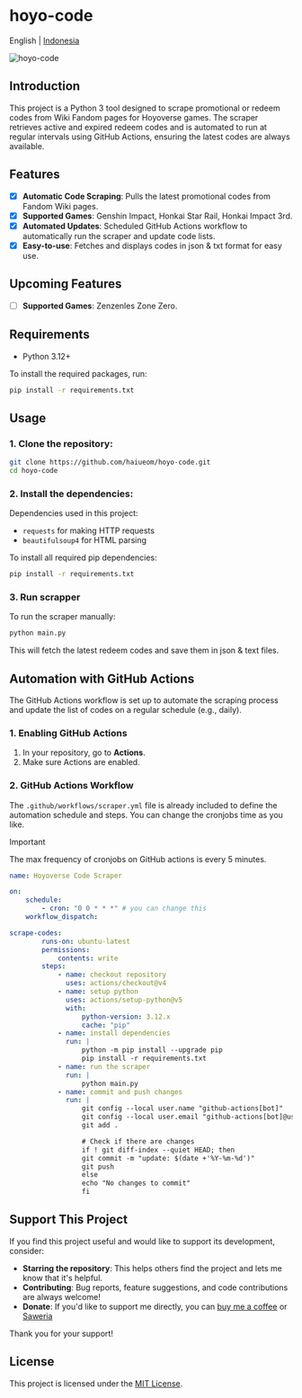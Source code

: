 # hoyo-code

English | [Indonesia](README_id.md)

![hoyo-code](https://github.com/user-attachments/assets/ca854ff0-ebfb-4f5f-80b5-67360f6156f9)

## Introduction

This project is a Python 3 tool designed to scrape promotional or redeem codes from Wiki Fandom pages for Hoyoverse games. The scraper retrieves active and expired redeem codes and is automated to run at regular intervals using GitHub Actions, ensuring the latest codes are always available.

## Features

-   [x] **Automatic Code Scraping**: Pulls the latest promotional codes from Fandom Wiki pages.
-   [x] **Supported Games**: Genshin Impact, Honkai Star Rail, Honkai Impact 3rd.
-   [x] **Automated Updates**: Scheduled GitHub Actions workflow to automatically run the scraper and update code lists.
-   [x] **Easy-to-use**: Fetches and displays codes in json & txt format for easy use.

## Upcoming Features

-   [ ] **Supported Games**: Zenzenles Zone Zero.

## Requirements

-   Python 3.12+

To install the required packages, run:

```bash
pip install -r requirements.txt
```

## Usage

### 1. Clone the repository:

```bash
git clone https://github.com/haiueom/hoyo-code.git
cd hoyo-code
```

### 2. Install the dependencies:

Dependencies used in this project:

-   `requests` for making HTTP requests
-   `beautifulsoup4` for HTML parsing

To install all required pip dependencies:
```bash
pip install -r requirements.txt
```

### 3. Run scrapper

To run the scraper manually:

```bash
python main.py
```

This will fetch the latest redeem codes and save them in json & text files.

## Automation with GitHub Actions

The GitHub Actions workflow is set up to automate the scraping process and update the list of codes on a regular schedule (e.g., daily).

### 1. Enabling GitHub Actions

1. In your repository, go to **Actions**.
2. Make sure Actions are enabled.

### 2. GitHub Actions Workflow

The `.github/workflows/scraper.yml` file is already included to define the automation schedule and steps. You can change the cronjobs time as you like.

> [!IMPORTANT]
> The max frequency of cronjobs on GitHub actions is every 5 minutes.

```yaml
name: Hoyoverse Code Scraper

on:
    schedule:
        - cron: "0 0 * * *" # you can change this
    workflow_dispatch:

scrape-codes:
        runs-on: ubuntu-latest
        permissions:
            contents: write
        steps:
            - name: checkout repository
              uses: actions/checkout@v4
            - name: setup python
              uses: actions/setup-python@v5
              with:
                  python-version: 3.12.x
                  cache: "pip"
            - name: install dependencies
              run: |
                  python -m pip install --upgrade pip
                  pip install -r requirements.txt
            - name: run the scraper
              run: |
                  python main.py
            - name: commit and push changes
              run: |
                  git config --local user.name "github-actions[bot]"
                  git config --local user.email "github-actions[bot]@users.noreply.github.com"
                  git add .

                  # Check if there are changes
                  if ! git diff-index --quiet HEAD; then
                  git commit -m "update: $(date +'%Y-%m-%d')"
                  git push
                  else
                  echo "No changes to commit"
                  fi
```

## Support This Project

If you find this project useful and would like to support its development, consider:

- **Starring the repository**: This helps others find the project and lets me know that it's helpful.
- **Contributing**: Bug reports, feature suggestions, and code contributions are always welcome!
- **Donate**: If you'd like to support me directly, you can [buy me a coffee](https://ko-fi.com/ilhamtaufiq) or [Saweria](https://saweria.co/ilhamtau)

Thank you for your support!

## License

This project is licensed under the [MIT License](LICENSE).
